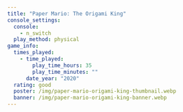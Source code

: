 ```yaml
---
title: "Paper Mario: The Origami King"
console_settings:
  console:
    - n_switch
  play_method: physical
game_info:
  times_played:
    - time_played:
        play_time_hours: 35
        play_time_minutes: ""
      date_year: "2020"
  rating: good
  poster: /img/paper-mario-origami-king-thumbnail.webp
  banner: /img/paper-mario-origami-king-banner.webp
---
```

